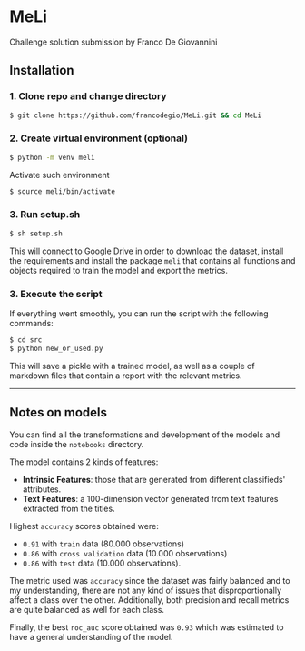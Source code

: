 # MeLi

Challenge solution submission by Franco De Giovannini

## Installation
### 1. Clone repo and change directory

```bash
$ git clone https://github.com/francodegio/MeLi.git && cd MeLi
```

### 2. Create virtual environment (optional)
```bash
$ python -m venv meli
```
Activate such environment
```bash
$ source meli/bin/activate
```

### 3. Run setup.sh
```bash
$ sh setup.sh
```
This will connect to Google Drive in order to download the dataset,
install the requirements and install the package `meli` that contains
all functions and objects required to train the model and export the metrics.

### 3. Execute the script
If everything went smoothly, you can run the script with the following commands:
```bash
$ cd src
$ python new_or_used.py
```
This will save a pickle with a trained model, as well as a couple of markdown files
that contain a report with the relevant metrics.

----
## Notes on models
You can find all the transformations and development of the models and code
inside the `notebooks` directory.

The model contains 2 kinds of features:
- **Intrinsic Features**: those that are generated from different classifieds' attributes.
- **Text Features**: a 100-dimension vector generated from text features extracted from
the titles.

Highest `accuracy` scores obtained were:
- `0.91` with `train` data (80.000 observations)
- `0.86` with `cross validation` data (10.000 observations)
- `0.86` with `test` data (10.000 observations).

The metric used was `accuracy` since the dataset was fairly balanced and to my understanding,
there are not any kind of issues that disproportionally affect a class over the other.
Additionally, both precision and recall metrics are quite balanced as well for each class.

Finally, the best `roc_auc` score obtained was `0.93` which was estimated to have
a general understanding of the model.